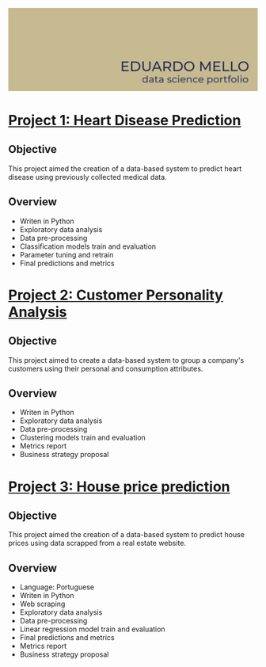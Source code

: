 ![image](https://github.com/eduardoksmello/eduardoksmello_portfolio/blob/main/portfolio_banner_readme.png)

# [Project 1: Heart Disease Prediction](https://github.com/eduardoksmello/eduardoksmello_portfolio/tree/main/eksm_heart_disease)

## Objective
This project aimed the creation of a data-based system to predict heart disease using previously collected medical data.
## Overview
- Writen in Python
- Exploratory data analysis
- Data pre-processing
- Classification models train and evaluation
- Parameter tuning and retrain
- Final predictions and metrics

# [Project 2: Customer Personality Analysis](https://github.com/eduardoksmello/eduardoksmello_portfolio/tree/main/eksm_customer_personality)

## Objective
This project aimed to create a data-based system to group a company's customers using their personal and consumption attributes.
## Overview
- Writen in Python
- Exploratory data analysis
- Data pre-processing
- Clustering models train and evaluation
- Metrics report
- Business strategy proposal

# [Project 3: House price prediction](https://github.com/eduardoksmello/regression_curitiba_houses)
## Objective
This project aimed the creation of a data-based system to predict house prices using data scrapped from a real estate website.
## Overview
- Language: Portuguese
- Writen in Python
- Web scraping
- Exploratory data analysis
- Data pre-processing
- Linear regression model train and evaluation
- Final predictions and metrics
- Metrics report
- Business strategy proposal
